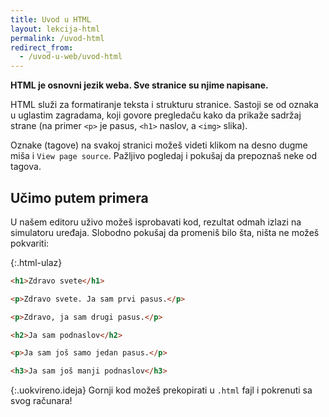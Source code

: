 ```yaml
---
title: Uvod u HTML
layout: lekcija-html
permalink: /uvod-html
redirect_from:
  - /uvod-u-web/uvod-html
---
```


**HTML je osnovni jezik weba. Sve stranice su njime napisane.**

HTML služi za formatiranje teksta i strukturu stranice. Sastoji se od oznaka u uglastim zagradama, koji govore pregledaču kako da prikaže sadržaj strane (na primer `<p>` je pasus, `<h1>` naslov, a `<img>` slika).

Oznake (tagove) na svakoj stranici možeš videti klikom na desno dugme miša i `View page source`. Pažljivo pogledaj i pokušaj da prepoznaš neke od tagova.

## Učimo putem primera

U našem editoru uživo možeš isprobavati kod, rezultat odmah izlazi na simulatoru uređaja. Slobodno pokušaj da promeniš bilo šta, ništa ne možeš pokvariti:

{:.html-ulaz}
```html
<h1>Zdravo svete</h1>

<p>Zdravo svete. Ja sam prvi pasus.</p>

<p>Zdravo, ja sam drugi pasus.</p>

<h2>Ja sam podnaslov</h2>

<p>Ja sam još samo jedan pasus.</p>

<h3>Ja sam još manji podnaslov</h3>
```

{:.uokvireno.ideja}
Gornji kod možeš prekopirati u `.html` fajl i pokrenuti sa svog računara!
